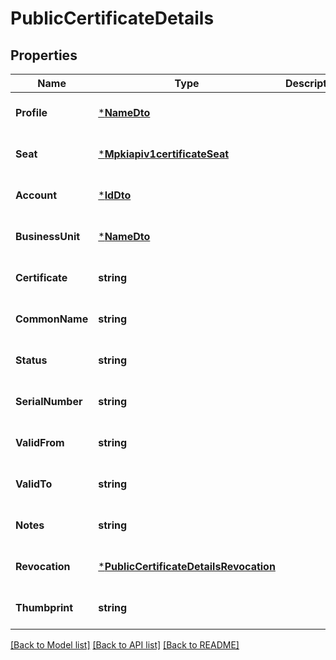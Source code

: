 # PublicCertificateDetails

## Properties
Name | Type | Description | Notes
------------ | ------------- | ------------- | -------------
**Profile** | [***NameDto**](NameDto.md) |  | [optional] [default to null]
**Seat** | [***Mpkiapiv1certificateSeat**](mpkiapiv1certificate_seat.md) |  | [optional] [default to null]
**Account** | [***IdDto**](IdDto.md) |  | [optional] [default to null]
**BusinessUnit** | [***NameDto**](NameDto.md) |  | [optional] [default to null]
**Certificate** | **string** |  | [optional] [default to null]
**CommonName** | **string** |  | [optional] [default to null]
**Status** | **string** |  | [optional] [default to null]
**SerialNumber** | **string** |  | [optional] [default to null]
**ValidFrom** | **string** |  | [optional] [default to null]
**ValidTo** | **string** |  | [optional] [default to null]
**Notes** | **string** |  | [optional] [default to null]
**Revocation** | [***PublicCertificateDetailsRevocation**](PublicCertificateDetails_revocation.md) |  | [optional] [default to null]
**Thumbprint** | **string** |  | [optional] [default to null]

[[Back to Model list]](../README.md#documentation-for-models) [[Back to API list]](../README.md#documentation-for-api-endpoints) [[Back to README]](../README.md)


